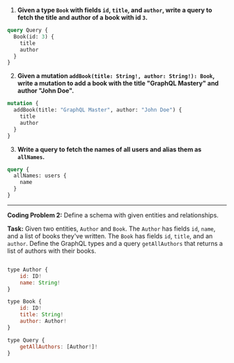 1. **Given a type `Book` with fields `id`, `title`, and `author`, write a query to fetch the title and author of a book with id `3`.**
```graphql
query Query {
  Book(id: 3) {
    title
    author
  }
}
```
    
2. **Given a mutation `addBook(title: String!, author: String!): Book`, write a mutation to add a book with the title "GraphQL Mastery" and author "John Doe".**
```graphql
mutation {
  addBook(title: "GraphQL Master", author: "John Doe") {
    title
    author
  }
}
```

3. **Write a query to fetch the names of all users and alias them as `allNames`.**
```graphql
query {
  allNames: users {
    name
  }
}
```

---

**Coding Problem 2:** Define a schema with given entities and relationships.

**Task:** Given two entities, `Author` and `Book`. The `Author` has fields `id`, `name`, and a list of books they've written. The `Book` has fields `id`, `title`, and an `author`. Define the GraphQL types and a query `getAllAuthors` that returns a list of authors with their books.

```js

type Author {
	id: ID!
	name: String!
}

type Book {
	id: ID!
	title: String!
	author: Author!
}

type Query {
	getAllAuthors: [Author!]!
}
```